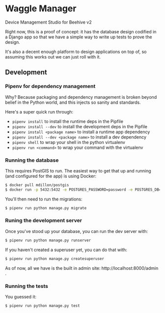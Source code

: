# Waggle Manager

Device Management Studio for Beehive v2

Right now, this is a proof of concept: it has the database design codified in a Django
app so that we have a simple way to write up tests to prove the design.

It's also a decent enough platform to design applications on top of, so assuming this
works out we can just roll with it.

## Development

### Pipenv for dependency management

Why? Because packaging and dependency management is broken beyond belief
in the Python world, and this injects so sanity and standards.

Here's a super quick run through:

- `pipenv install` to install the runtime deps in the Pipfile
- `pipenv install --dev` to install the development deps in the Pipfile
- `pipenv install <package name>` to install a runtime app dependency
- `pipenv install --dev <package name>` to install a dev dependency
- `pipenv shell` to wrap your shell in the python virtualenv
- `pipenv run <command>` to wrap your command with the virtualenv

### Running the database

This requires PostGIS to run. The easiest way to get that up and running (and 
configured for the app) is using Docker:

```bash
$ docker pull mdillon/postgis
$ docker run -p 5432:5432 -e POSTGRES_PASSWORD=password -e POSTGRES_DB=waggle_manager mdillon/postgis
```

You'll then need to run the migrations:

```bash
$ pipenv run python manage.py migrate
```

### Runing the development server

Once you've stood up your database, you can run the dev server with:

```bash
$ pipenv run python manage.py runserver
```

If you haven't created a superuser yet, you can do that with:

```bash
$ pipenv run python manage.py createsuperuser
```

As of now, all we have is the built in admin site: http://localhost:8000/admin .

### Running the tests

You guessed it:

```bash
$ pipenv run python manage.py test
```
